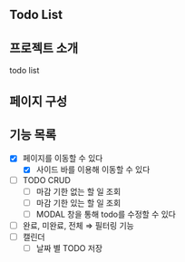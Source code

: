 ## Todo List

## 프로젝트 소개
todo list

## 페이지 구성

## 기능 목록
- [x] 페이지를 이동할 수 있다
    - [x] 사이드 바를 이용해 이동할 수 있다
- [ ] TODO CRUD
    - [ ] 마감 기한 없는 할 일 조회
    - [ ] 마감 기한 있는 할 일 조회
    - [ ] MODAL 창을 통해 todo를 수정할 수 있다
- [ ] 완료, 미완료, 전체 ⇒ 필터링 기능
- [ ] 캘린더
    - [ ] 날짜 별 TODO 저장<!-- 처음부터 구조를 맞추자 → 팁 -->